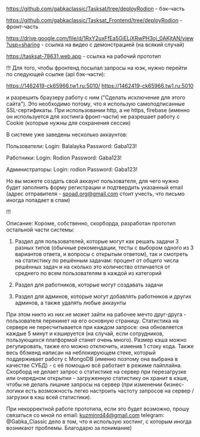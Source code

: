 https://github.com/gabkaclassic/Tasksat/tree/deployRodion - бэк-часть

https://github.com/gabkaclassic/Tasksat_Frontend/tree/deployRodion - фронт-часть

https://drive.google.com/file/d/1RxY2uxFfEa5GiELjXRwPH3oj_0AKjtAN/view?usp=sharing - ссылка на видео с демонстрацией (на всякий случай)

https://tasksat-78631.web.app - ссылка на рабочий прототип

!!! 
Для того, чтобы фронтенд посылал запросы на юэк, нужно перейти по следующей ссылке (api бэк-части):

https://1462419-ck65966.tw1.ru:5010/
https://1462419-ck65966.tw1.ru:5010

и разрешить браузеру работу с ним ("Сделать исключение для этого сайта"). Это необходимо потому, что я использую самоподписанные SSL-сертификаты. При использовании http, а не https, firebase (именно он используется для хостинга фронт-части) не разрешает работу с Cookie (которые нужны для сохранения сессии)

В системе уже заведены несколько аккаунтов:

Пользователи:
Login: Balalayka
Password: Gaba123!

Работники:
Login: Rodion
Password: Gaba123!

Администраторы:
Login: rodion
Password: Gaba123!

Но вы можете создать свой аккаунт пользователя, для чего нужно будет заполнить форму регистрации и подтвердить указанный email (адрес отправителя - 
spoad.org@gmail.com
стоит учесть, что письмо иногда попадает в спам) 

!!!

Описание:
Короме, собственно, скорборда, разработан прототип остальной части системы:

1) Раздел для пользователей, которые могут как решать задачи 3 разных типов (обычные рекомендации,
тесты с выбором одного из 3 вариантов ответа, и вопросы с открытым ответом), так и смотреть на статистику по решённым задачам: процент от общего числа решённых задач и на сколько это количество отличается от среднего по всем пользователям в каждой из категорий 

2) Раздел для работников, которые могут создавать задачи

3) Раздел для админов, которые могут добавлять работников и других админов, а также удалять любые аккаунты

При этом никто из них не может зайти на рабочее мечто друг-друга - пользователя перекинет на его основную страницу. 
Статистика на сервере не пересчитывается при каждом запросе: она обновляется каждые 5 минут и кэшируется (на случай, если сотрудников, пользующихся платформой станет очень много). Размер кэша можно регулировать, также его можно отключить, изменив 1 стоку кода. Также весь ббэкенд написан на неблокирующем стеке, который поддерживает работу с MongoDB (именно поэтому она выбрана в качестве СУБД) - с её помощью всё работает в режиме пайплайна. 
Скорборд не делает запрос о статистике на сервер при перезагрузке или очередном открытии - загруженную статистику он хранит в кэше, чтобы не делать лишние запросы на сервер (при изменении бизнес-логики есть возможность легко настроить частоту запросов на сервер / загрузки в кэш всей статистики).

При некорректной работе прототипа, если это будет возможно, прошу связаться со мной по 
email: kuzminrd44@gmail.com
telegram: @Gabka_Classic
дело в том, что я использую хостинг, с которым иногда возникают проблемы. 
Благодарю за понимание)
